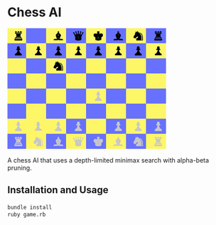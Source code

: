 # Chess AI

![Chess AI GIF](./chess_ai.gif)

A chess AI that uses a depth-limited minimax search with alpha-beta pruning.

## Installation and Usage

```
bundle install
ruby game.rb
```
